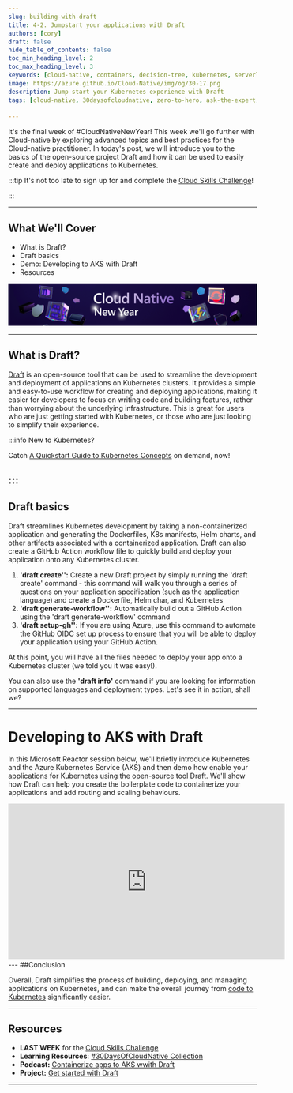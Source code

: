 ```yaml
---
slug: building-with-draft
title: 4-2. Jumpstart your applications with Draft
authors: [cory]
draft: false
hide_table_of_contents: false
toc_min_heading_level: 2
toc_max_heading_level: 3
keywords: [cloud-native, containers, decision-tree, kubernetes, serverless, microservices]
image: https://azure.github.io/Cloud-Native/img/og/30-17.png
description: Jump start your Kubernetes experience with Draft
tags: [cloud-native, 30daysofcloudnative, zero-to-hero, ask-the-expert, azure-kubernetes-service]

---
```


<head>
  <meta name="twitter:url" 
    content="https://azure.github.io/Cloud-Native/cnny-2023/building-with-draft" />
  <meta name="twitter:title" 
    content="Jumpstart your applications with Draft" />
  <meta name="twitter:description" 
    content="Jump start your Kubernetes experience with Draft" />
  <meta name="twitter:image" 
    content="https://azure.github.io/Cloud-Native/img/og/30-17.png" />
  <meta name="twitter:card" content="summary_large_image" />
  <meta name="twitter:creator" 
    content="@cksimming" />
  <meta name="twitter:site" content="@AzureAdvocates" /> 
  <link rel="canonical" 
    href="https://azure.github.io/Cloud-Native/cnny-2023/building-with-draft" />
</head>

It's the final week of #CloudNativeNewYear! This week we'll go further with Cloud-native by exploring advanced topics and best practices for the Cloud-native practitioner. In today's post, we will introduce you to the basics of the open-source project Draft and how it can be used to easily create and deploy applications to Kubernetes. 

:::tip It's not too late to sign up for and complete the [Cloud Skills Challenge](https://aka.ms/CNNY/Challenge)!

:::

---

## What We'll Cover
* What is Draft? 
* Draft basics
* Demo: Developing to AKS with Draft
* Resources

![](./../../static/img/cnny23/hero-banner.png)

--- 
## What is Draft? 

[Draft](https://github.com/azure/draft) is an open-source tool that can be used to streamline the development and deployment of applications on Kubernetes clusters. It provides a simple and easy-to-use workflow for creating and deploying applications, making it easier for developers to focus on writing code and building features, rather than worrying about the underlying infrastructure. This is great for users who are just getting started with Kubernetes, or those who are just looking to simplify their experience.

:::info New to Kubernetes?

Catch [A Quickstart Guide to Kubernetes Concepts](https://info.microsoft.com/ww-ondemand-a-quickstart-guide-to-kubernetes-concepts.html?lcid=en-us) on demand, now!

:::
---
## Draft basics

Draft streamlines Kubernetes development by taking a non-containerized application and generating the Dockerfiles, K8s manifests, Helm charts, and other artifacts associated with a containerized application. Draft can also create a GitHub Action workflow file to quickly build and deploy your application onto any Kubernetes cluster.

1.	**'draft create'':** Create a new Draft project by simply running the 'draft create' command - this command will walk you through a series of questions on your application specification (such as the application language) and create a Dockerfile, Helm char, and Kubernetes 
2.	**'draft generate-workflow'':** Automatically build out a GitHub Action using the 'draft generate-workflow' command
3.	**'draft setup-gh'':** If you are using Azure, use this command to automate the GitHub OIDC set up process to ensure that you will be able to deploy your application using your GitHub Action. 

At this point, you will have all the files needed to deploy your app onto a Kubernetes cluster (we told you it was easy!).

You can also use the **'draft info'** command if you are looking for information on supported languages and deployment types. Let's see it in action, shall we? 

---
# Developing to AKS with Draft

In this Microsoft Reactor session below, we'll briefly introduce Kubernetes and the Azure Kubernetes Service (AKS) and then demo how enable your applications for Kubernetes using the open-source tool Draft. We'll show how Draft can help you create the boilerplate code to containerize your applications and add routing and scaling behaviours. 

<iframe width="560" height="315" src="https://www.youtube.com/watch?v=XDm2dqxGcvo" title="YouTube video player" frameborder="0" allow="accelerometer; autoplay; clipboard-write; encrypted-media; gyroscope; picture-in-picture; web-share" allowfullscreen></iframe> 
---
##Conclusion

Overall, Draft simplifies the process of building, deploying, and managing applications on Kubernetes, and can make the overall journey from [code to Kubernetes](https://techcommunity.microsoft.com/t5/apps-on-azure-blog/code-to-cloud-with-azure-kubernetes-service-aks/ba-p/3669916_) significantly easier. 

___

## Resources
* **LAST WEEK** for the [Cloud Skills Challenge](https://aka.ms/Challenge)
* **Learning Resources**: [#30DaysOfCloudNative Collection](https://aka.ms/CNNY/collection)
* **Podcast:** [Containerize apps to AKS wwith Draft](https://www.youtube.com/watch?v=3RIulCcDet0)
* **Project:** [Get started with Draft](https://github.com/azure/draft)

---
